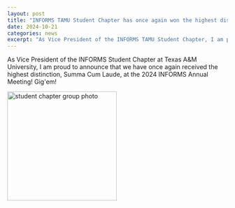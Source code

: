 ```yaml
---
layout: post
title: "INFORMS TAMU Student Chapter has once again won the highest distinction, Summa Cum Laude!"
date: 2024-10-21
categories: news
excerpt: "As Vice President of the INFORMS TAMU Student Chapter, I am proud to announce..."
---
```

As Vice President of the INFORMS Student Chapter at Texas A&M University, I am proud to announce that we have once again received the highest distinction, Summa Cum Laude, at the 2024 INFORMS Annual Meeting! Gig'em!

<div>
      <img src="images/StudentChapterAward2024.png" alt="student chapter group photo" style="height: 250px;">
</div>